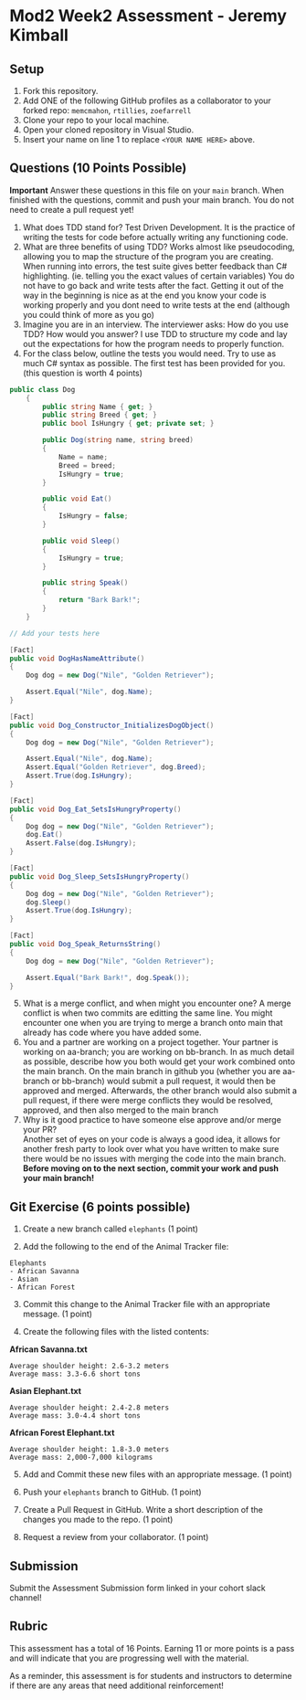 # Mod2 Week2 Assessment - Jeremy Kimball

## Setup
1. Fork this repository.
1. Add ONE of the following GitHub profiles as a collaborator to your forked repo:
`memcmahon`, `rtillies`, `zoefarrell`
1. Clone your repo to your local machine.
1. Open your cloned repository in Visual Studio.
1. Insert your name on line 1 to replace `<YOUR NAME HERE>` above.

## Questions (10 Points Possible)
**Important** Answer these questions in this file on your `main` branch.  When finished with the questions, commit and push your main branch.  You do not need to create a pull request yet!

1. What does TDD stand for?
Test Driven Development. It is the practice of writing the tests for code before actually writing any functioning code.
1. What are three benefits of using TDD?
Works almost like pseudocoding, allowing you to map the structure of the program you are creating.
When running into errors, the test suite gives better feedback than C# highlighting. (ie. telling you the exact values of certain variables)
You do not have to go back and write tests after the fact. Getting it out of the way in the beginning is nice as at the end you know your code is working properly and you dont need to write tests at the end (although you could think of more as you go)
1. Imagine you are in an interview.  The interviewer asks: How do you use TDD? How would you answer?
I use TDD to structure my code and lay out the expectations for how the program needs to properly function.
1. For the class below, outline the tests you would need.  Try to use as much C# syntax as possible. The first test has been provided for you. (this question is worth 4 points)
```c#
public class Dog
    {
        public string Name { get; }
        public string Breed { get; }
        public bool IsHungry { get; private set; }

        public Dog(string name, string breed)
        {
            Name = name;
            Breed = breed;
            IsHungry = true;
        }

        public void Eat()
        {
            IsHungry = false;
        }

        public void Sleep()
        {
            IsHungry = true;
        }

        public string Speak()
        {
            return "Bark Bark!";
        }
    }
```
```c#
// Add your tests here

[Fact]
public void DogHasNameAttribute()
{
    Dog dog = new Dog("Nile", "Golden Retriever");

    Assert.Equal("Nile", dog.Name);
}

[Fact]
public void Dog_Constructor_InitializesDogObject()
{
    Dog dog = new Dog("Nile", "Golden Retriever");

    Assert.Equal("Nile", dog.Name);
    Assert.Equal("Golden Retriever", dog.Breed);
    Assert.True(dog.IsHungry);
}

[Fact]
public void Dog_Eat_SetsIsHungryProperty()
{
    Dog dog = new Dog("Nile", "Golden Retriever");
    dog.Eat()
    Assert.False(dog.IsHungry);
}

[Fact]
public void Dog_Sleep_SetsIsHungryProperty()
{
    Dog dog = new Dog("Nile", "Golden Retriever");
    dog.Sleep()
    Assert.True(dog.IsHungry);
}

[Fact]
public void Dog_Speak_ReturnsString()
{
    Dog dog = new Dog("Nile", "Golden Retriever");

    Assert.Equal("Bark Bark!", dog.Speak());
}
```

5. What is a merge conflict, and when might you encounter one?
A merge conflict is when two commits are editting the same line. You might encounter one when you are trying to merge a branch onto main that already has code where you have added some.
1. You and a partner are working on a project together.  Your partner is working on aa-branch; you are working on bb-branch.  In as much detail as possible, describe how you both would get your work combined onto the main branch.
On the main branch in github you (whether you are aa-branch or bb-branch) would submit a pull request, it would then be approved and merged. Afterwards, the other branch would also submit a pull request, if there were merge conflicts they would be resolved, approved, and then also merged to the main branch
1. Why is it good practice to have someone else approve and/or merge your PR?  
  Another set of eyes on your code is always a good idea, it allows for another fresh party to look over what you have written to make sure there would be no issues with merging the code into the main branch. 
**Before moving on to the next section, commit your work and push your main branch!**
  
## Git Exercise (6 points possible)

1. Create a new branch called `elephants` (1 point)

1. Add the following to the end of the Animal Tracker file:

```
Elephants
- African Savanna
- Asian
- African Forest
```

3. Commit this change to the Animal Tracker file with an appropriate message. (1 point)

1. Create the following files with the listed contents:

**African Savanna.txt**
```
Average shoulder height: 2.6-3.2 meters
Average mass: 3.3-6.6 short tons
```

**Asian Elephant.txt**
```
Average shoulder height: 2.4-2.8 meters
Average mass: 3.0-4.4 short tons
```

**African Forest Elephant.txt**
```
Average shoulder height: 1.8-3.0 meters
Average mass: 2,000-7,000 kilograms
```

5. Add and Commit these new files with an appropriate message. (1 point)

1. Push your `elephants` branch to GitHub. (1 point)

1. Create a Pull Request in GitHub. Write a short description of the changes you made to the repo. (1 point) 

1. Request a review from your collaborator. (1 point)
  
## Submission

Submit the Assessment Submission form linked in your cohort slack channel!

## Rubric

This assessment has a total of 16 Points. Earning 11 or more points is a pass and will indicate that you are progressing well with the material.

As a reminder, this assessment is for students and instructors to determine if there are any areas that need additional reinforcement!
